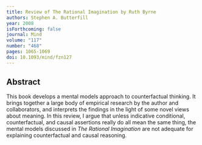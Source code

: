 ```yaml
---
title: Review of The Rational Imagination by Ruth Byrne
authors: Stephen A. Butterfill
year: 2008
isForthcoming: false
journal: Mind
volume: "117"
number: "468"
pages: 1065-1069
doi: 10.1093/mind/fzn127
---
```


## Abstract

This book develops a mental models approach to counterfactual thinking. It brings together a large body of empirical research by the author and collaborators, and interprets the findings in the light of some novel views about meaning.  In this review, I argue that unless indicative conditional, counterfactual, and causal assertions really do all mean the same thing, the mental models discussed in <i>The Rational Imagination</i>  are not adequate for explaining counterfactual and causal reasoning.

